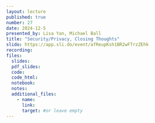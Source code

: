 ```yaml
---
layout: lecture
published: true
number: 27
date: 2024-12-5
presented_by: Lisa Yan, Michael Ball
title: "Security/Privacy, Closing Thoughts"
slido: https://app.sli.do/event/afReupKsh1BR2wFTrzZEhk
recording:
files:
  slides:
  pdf_slides:
  code:
  code_html:
  notebook:
  notes:
  additional_files:
    - name:
      link:
      target: #or leave empty
---
```


